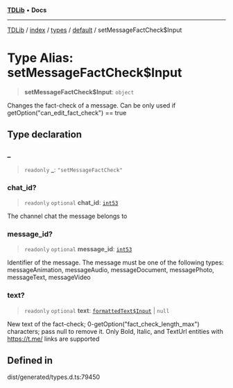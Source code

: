 [**TDLib**](../../../../../../README.md) • **Docs**

***

[TDLib](../../../../../../modules.md) / [index](../../../../../README.md) / [types](../../../README.md) / [default](../README.md) / setMessageFactCheck$Input

# Type Alias: setMessageFactCheck$Input

> **setMessageFactCheck$Input**: `object`

Changes the fact-check of a message. Can be only used if getOption("can_edit_fact_check") == true

## Type declaration

### \_

> `readonly` **\_**: `"setMessageFactCheck"`

### chat\_id?

> `readonly` `optional` **chat\_id**: [`int53`](int53-1.md)

The channel chat the message belongs to

### message\_id?

> `readonly` `optional` **message\_id**: [`int53`](int53-1.md)

Identifier of the message. The message must be one of the following types: messageAnimation, messageAudio, messageDocument, messagePhoto, messageText, messageVideo

### text?

> `readonly` `optional` **text**: [`formattedText$Input`](formattedText$Input-1.md) \| `null`

New text of the fact-check; 0-getOption("fact_check_length_max") characters; pass null to remove it. Only Bold, Italic, and TextUrl entities with https://t.me/ links are supported

## Defined in

dist/generated/types.d.ts:79450
